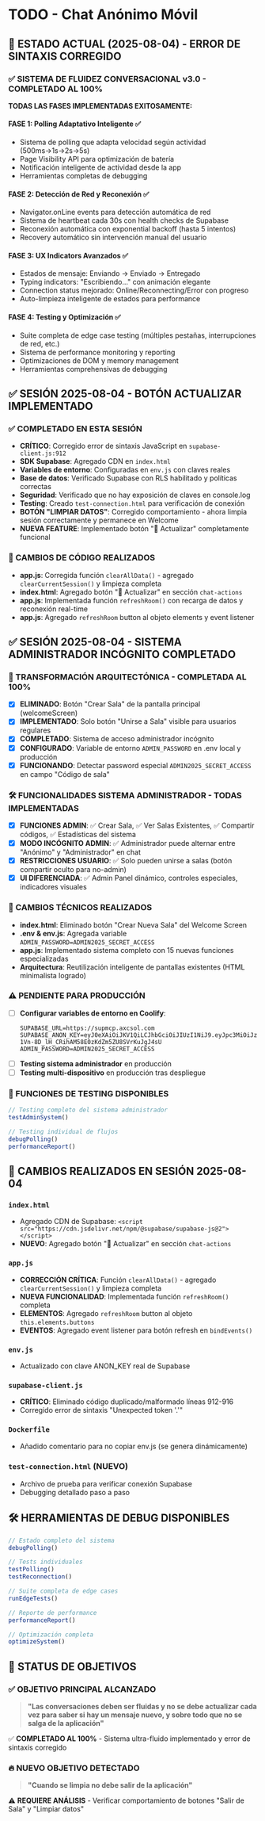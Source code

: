 # TODO - Chat Anónimo Móvil

## 🎯 ESTADO ACTUAL (2025-08-04) - ERROR DE SINTAXIS CORREGIDO

### ✅ SISTEMA DE FLUIDEZ CONVERSACIONAL v3.0 - COMPLETADO AL 100%

**TODAS LAS FASES IMPLEMENTADAS EXITOSAMENTE:**

#### FASE 1: Polling Adaptativo Inteligente ✅
- Sistema de polling que adapta velocidad según actividad (500ms→1s→2s→5s)
- Page Visibility API para optimización de batería
- Notificación inteligente de actividad desde la app
- Herramientas completas de debugging

#### FASE 2: Detección de Red y Reconexión ✅
- Navigator.onLine events para detección automática de red
- Sistema de heartbeat cada 30s con health checks de Supabase
- Reconexión automática con exponential backoff (hasta 5 intentos)
- Recovery automático sin intervención manual del usuario

#### FASE 3: UX Indicators Avanzados ✅
- Estados de mensaje: Enviando → Enviado → Entregado
- Typing indicators: "Escribiendo..." con animación elegante
- Connection status mejorado: Online/Reconnecting/Error con progreso
- Auto-limpieza inteligente de estados para performance

#### FASE 4: Testing y Optimización ✅
- Suite completa de edge case testing (múltiples pestañas, interrupciones de red, etc.)
- Sistema de performance monitoring y reporting
- Optimizaciones de DOM y memory management
- Herramientas comprehensivas de debugging

## ✅ SESIÓN 2025-08-04 - BOTÓN ACTUALIZAR IMPLEMENTADO

### ✅ COMPLETADO EN ESTA SESIÓN
- **CRÍTICO**: Corregido error de sintaxis JavaScript en `supabase-client.js:912`
- **SDK Supabase**: Agregado CDN en `index.html`
- **Variables de entorno**: Configuradas en `env.js` con claves reales
- **Base de datos**: Verificado Supabase con RLS habilitado y políticas correctas
- **Seguridad**: Verificado que no hay exposición de claves en console.log
- **Testing**: Creado `test-connection.html` para verificación de conexión
- **BOTÓN "LIMPIAR DATOS"**: Corregido comportamiento - ahora limpia sesión correctamente y permanece en Welcome
- **NUEVA FEATURE**: Implementado botón "🔄 Actualizar" completamente funcional

### 📝 CAMBIOS DE CÓDIGO REALIZADOS
- **app.js**: Corregida función `clearAllData()` - agregado `clearCurrentSession()` y limpieza completa
- **index.html**: Agregado botón "🔄 Actualizar" en sección `chat-actions`
- **app.js**: Implementada función `refreshRoom()` con recarga de datos y reconexión real-time
- **app.js**: Agregado `refreshRoom` button al objeto elements y event listener

## ✅ SESIÓN 2025-08-04 - SISTEMA ADMINISTRADOR INCÓGNITO COMPLETADO

### 🎉 TRANSFORMACIÓN ARQUITECTÓNICA - COMPLETADA AL 100%
- [x] **ELIMINADO**: Botón "Crear Sala" de la pantalla principal (welcomeScreen)
- [x] **IMPLEMENTADO**: Solo botón "Unirse a Sala" visible para usuarios regulares
- [x] **COMPLETADO**: Sistema de acceso administrador incógnito
- [x] **CONFIGURADO**: Variable de entorno `ADMIN_PASSWORD` en .env local y producción
- [x] **FUNCIONANDO**: Detectar password especial `ADMIN2025_SECRET_ACCESS` en campo "Código de sala"

### 🛠️ FUNCIONALIDADES SISTEMA ADMINISTRADOR - TODAS IMPLEMENTADAS
- [x] **FUNCIONES ADMIN**: ✅ Crear Sala, ✅ Ver Salas Existentes, ✅ Compartir códigos, ✅ Estadísticas del sistema
- [x] **MODO INCÓGNITO ADMIN**: ✅ Administrador puede alternar entre "Anónimo" y "Administrador" en chat
- [x] **RESTRICCIONES USUARIO**: ✅ Solo pueden unirse a salas (botón compartir oculto para no-admin)
- [x] **UI DIFERENCIADA**: ✅ Admin Panel dinámico, controles especiales, indicadores visuales

### 🔧 CAMBIOS TÉCNICOS REALIZADOS
- **index.html**: Eliminado botón "Crear Nueva Sala" del Welcome Screen
- **.env & env.js**: Agregada variable `ADMIN_PASSWORD=ADMIN2025_SECRET_ACCESS`
- **app.js**: Implementado sistema completo con 15 nuevas funciones especializadas
- **Arquitectura**: Reutilización inteligente de pantallas existentes (HTML minimalista logrado)

### ⚠️ PENDIENTE PARA PRODUCCIÓN
- [ ] **Configurar variables de entorno en Coolify**:
  ```
  SUPABASE_URL=https://supmcp.axcsol.com
  SUPABASE_ANON_KEY=eyJ0eXAiOiJKV1QiLCJhbGciOiJIUzI1NiJ9.eyJpc3MiOiJzdXBhYmFzZSIsImlhdCI6MTc1MjM5MzEyMCwiZXhwIjo0OTA4MDY2NzIwLCJyb2xlIjoiYW5vbiJ9._g-1Vn-8D_lH_CRihAM58E0zKdZm5ZU8SVrKuJgJ4sU
  ADMIN_PASSWORD=ADMIN2025_SECRET_ACCESS
  ```
- [ ] **Testing sistema administrador** en producción
- [ ] **Testing multi-dispositivo** en producción tras despliegue

### 🧪 FUNCIONES DE TESTING DISPONIBLES
```javascript
// Testing completo del sistema administrador
testAdminSystem()

// Testing individual de flujos
debugPolling()
performanceReport()
```

## 🔧 CAMBIOS REALIZADOS EN SESIÓN 2025-08-04

### `index.html`
- Agregado CDN de Supabase: `<script src="https://cdn.jsdelivr.net/npm/@supabase/supabase-js@2"></script>`
- **NUEVO**: Agregado botón "🔄 Actualizar" en sección `chat-actions`

### `app.js`
- **CORRECCIÓN CRÍTICA**: Función `clearAllData()` - agregado `clearCurrentSession()` y limpieza completa
- **NUEVA FUNCIONALIDAD**: Implementada función `refreshRoom()` completa
- **ELEMENTOS**: Agregado `refreshRoom` button al objeto `this.elements.buttons`
- **EVENTOS**: Agregado event listener para botón refresh en `bindEvents()`

### `env.js`
- Actualizado con clave ANON_KEY real de Supabase

### `supabase-client.js`
- **CRÍTICO**: Eliminado código duplicado/malformado líneas 912-916
- Corregido error de sintaxis "Unexpected token '.'"

### `Dockerfile`
- Añadido comentario para no copiar env.js (se genera dinámicamente)

### `test-connection.html` (NUEVO)
- Archivo de prueba para verificar conexión Supabase
- Debugging detallado paso a paso

## 🛠️ HERRAMIENTAS DE DEBUG DISPONIBLES

```javascript
// Estado completo del sistema
debugPolling()

// Tests individuales
testPolling()
testReconnection()

// Suite completa de edge cases
runEdgeTests()

// Reporte de performance
performanceReport()

// Optimización completa
optimizeSystem()
```

## 🎯 STATUS DE OBJETIVOS

### ✅ OBJETIVO PRINCIPAL ALCANZADO
> **"Las conversaciones deben ser fluidas y no se debe actualizar cada vez para saber si hay un mensaje nuevo, y sobre todo que no se salga de la aplicación"** 

✅ **COMPLETADO AL 100%** - Sistema ultra-fluido implementado y error de sintaxis corregido

### 🔥 NUEVO OBJETIVO DETECTADO
> **"Cuando se limpia no debe salir de la aplicación"**

⚠️ **REQUIERE ANÁLISIS** - Verificar comportamiento de botones "Salir de Sala" y "Limpiar datos"